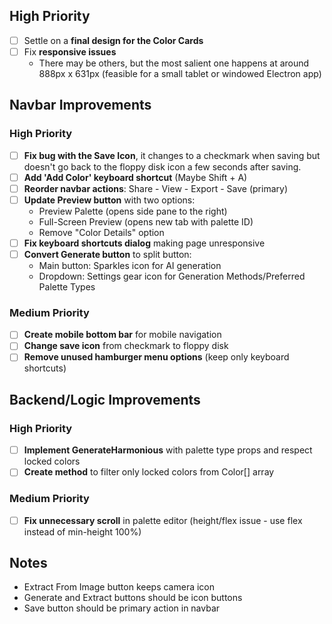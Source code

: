 ## High Priority
- [ ] Settle on a **final design for the Color Cards**
- [ ] Fix **responsive issues**
    - There may be others, but the most salient one happens at around 888px x 631px (feasible for a small tablet or windowed Electron app)

## Navbar Improvements

### High Priority
- [ ] **Fix bug with the Save Icon**, it changes to a checkmark when saving but doesn't go back to the floppy disk icon a few seconds after saving.
- [ ] **Add 'Add Color' keyboard shortcut** (Maybe Shift + A)
- [ ] **Reorder navbar actions**: Share - View - Export - Save (primary)
- [ ] **Update Preview button** with two options:
  - Preview Palette (opens side pane to the right)
  - Full-Screen Preview (opens new tab with palette ID)
  - Remove "Color Details" option
- [ ] **Fix keyboard shortcuts dialog** making page unresponsive
- [ ] **Convert Generate button** to split button:
  - Main button: Sparkles icon for AI generation
  - Dropdown: Settings gear icon for Generation Methods/Preferred Palette Types

### Medium Priority
- [ ] **Create mobile bottom bar** for mobile navigation
- [ ] **Change save icon** from checkmark to floppy disk
- [ ] **Remove unused hamburger menu options** (keep only keyboard shortcuts)

## Backend/Logic Improvements

### High Priority
- [ ] **Implement GenerateHarmonious** with palette type props and respect locked colors
- [ ] **Create method** to filter only locked colors from Color[] array

### Medium Priority
- [ ] **Fix unnecessary scroll** in palette editor (height/flex issue - use flex instead of min-height 100%)

## Notes
- Extract From Image button keeps camera icon
- Generate and Extract buttons should be icon buttons
- Save button should be primary action in navbar

